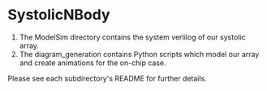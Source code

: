 # SystolicNBody

1. The ModelSim directory contains the system verlilog of our systolic array.
2. The diagram_generation contains Python scripts which model our array and create animations for the on-chip case.

Please see each subdirectory's README for further details.
